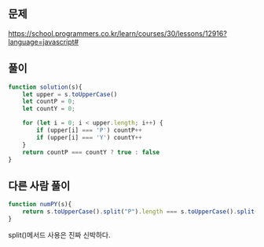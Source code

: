 ## 문제
https://school.programmers.co.kr/learn/courses/30/lessons/12916?language=javascript#
## 풀이
```javascript
function solution(s){
    let upper = s.toUpperCase()
    let countP = 0;
    let countY = 0;

    for (let i = 0; i < upper.length; i++) { 
        if (upper[i] === 'P') countP++
        if (upper[i] === 'Y') countY++
    }
    return countP === countY ? true : false
}
```
## 다른 사람 풀이
```javascript
function numPY(s){
    return s.toUpperCase().split("P").length === s.toUpperCase().split("Y").length;
}
```
split()메서드 사용은 진짜 신박하다.
